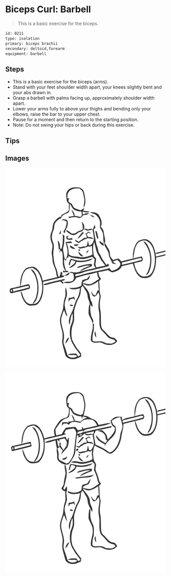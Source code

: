 # Biceps Curl: Barbell
> This is a basic exercise for the biceps.

``` 
id: 0211 
type: isolation 
primary: biceps brachii 
secondary: deltoid,forearm 
equipment: barbell 
``` 

## Steps

 - This is a basic exercise for the biceps (arms).
 - Stand with your feet shoulder width apart, your knees slightly bent and your abs drawn in.
 - Grasp a barbell with palms facing up, approximately shoulder width apart.
 - Lower your arms fully to above your thighs and bending only your elbows, raise the bar to your upper chest.
 - Pause for a moment and then return to the starting position.
 - Note: Do not swing your hips or back during this exercise.

## Tips


## Images

![](./../svg/0211-relaxation.svg)

![](./../svg/0211-tension.svg)
